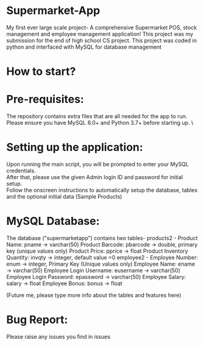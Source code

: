 # Supermarket-App
My first ever large scale project- A comprehensive Supermarket POS, stock management and employee management application!
This project was my submission for the end of high school CS project.
This project was coded in python and interfaced with MySQL for database management
# How to start?
# Pre-requisites:
The repository contains extra files that are all needed for the app to run. \
Please ensure you have MySQL 8.0+ and Python 3.7+ before starting up. \
# Setting up the application:
Upon running the main script, you will be prompted to enter your MySQL credentials. \
After that, please use the given Admin login ID and password for initial setup. \
Follow the onscreen instructions to automatically setup the database, tables and the optional initial data (Sample Products)
# MySQL Database:
The database ("supermarketapp") contains two tables- 
products2 - 
  Product Name: pname -> varchar(50)
  Product Barcode: pbarcode -> double, primary key (unique values only)
  Product Price: pprice -> float
  Product Inventory Quantity: invqty -> integer, default value =0
employee2 - 
  Employee Number: enum -> integer, Primary Key (Unique values only)
  Employee Name: ename -> varchar(50)
  Employee Login Username: eusername -> varchar(50)
  Employee Login Password: epassword -> varchar(50)
  Employee Salary: salary -> float
  Employee Bonus: bonus -> float
 
(Future me, please type more info about the tables and features here)
# Bug Report:
Please raise any issues you find in issues
